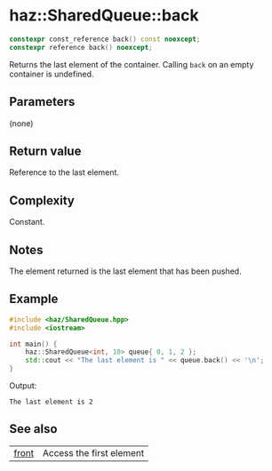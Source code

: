 # **haz::SharedQueue::back**

```cpp
constexpr const_reference back() const noexcept;
constexpr reference back() noexcept;
```

Returns the last element of the container.
Calling `back` on an empty container is undefined.

## Parameters
(none)

## Return value
Reference to the last element.

## Complexity
Constant.

## Notes
The element returned is the last element that has been pushed.

## Example

```cpp
#include <haz/SharedQueue.hpp>
#include <iostream>

int main() {
    haz::SharedQueue<int, 10> queue{ 0, 1, 2 };
    std::cout << "The last element is " << queue.back() << '\n';
}
```
Output:
```
The last element is 2
```

## See also
|||
| ---:| --- |
| [front](front.md) | Access the first element |
